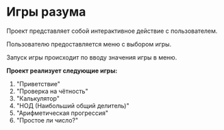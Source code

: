 # **Игры разума**

Проект представляет собой интерактивное действие с пользователем.

Пользователю предоставляется меню с выбором игры.

Запуск игры происходит по вводу значения игры в меню.

**Проект реализует следующие игры:**

1. "Приветствие"
2. "Проверка на чётность"
3. "Калькулятор"
4. "НОД (Наибольший общий делитель)"
5. "Арифметическая прогрессия"
6. "Простое ли число?"